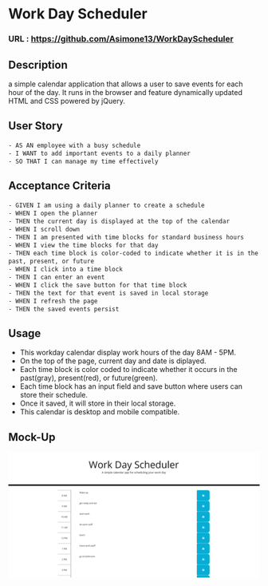 # Work Day Scheduler

### URL : https://github.com/Asimone13/WorkDayScheduler

## Description
a simple calendar application that allows a user to save events for each hour of the day. It runs in the browser and feature dynamically updated HTML and CSS powered by jQuery.

## User Story
```
- AS AN employee with a busy schedule
- I WANT to add important events to a daily planner
- SO THAT I can manage my time effectively
```

## Acceptance Criteria
```
- GIVEN I am using a daily planner to create a schedule
- WHEN I open the planner
- THEN the current day is displayed at the top of the calendar
- WHEN I scroll down
- THEN I am presented with time blocks for standard business hours
- WHEN I view the time blocks for that day
- THEN each time block is color-coded to indicate whether it is in the past, present, or future
- WHEN I click into a time block
- THEN I can enter an event
- WHEN I click the save button for that time block
- THEN the text for that event is saved in local storage
- WHEN I refresh the page
- THEN the saved events persist
```

## Usage
- This workday calendar display work hours of the day 8AM - 5PM.
- On the top of the page, current day and date is diplayed.
- Each time block is color coded to indicate whether it occurs in the past(gray), present(red), or future(green).
- Each time block has an input field and save button where users can store their schedule.
- Once it saved, it will store in their local storage.
- This calendar is desktop and mobile compatible.

## Mock-Up
![](./assets/WorkDayScheduler.png)
